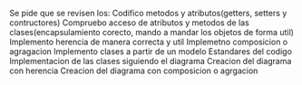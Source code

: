 Se pide que se revisen los: 
Codifico metodos y atributos(getters, setters y contructores)
Compruebo acceso de atributos y metodos de las clases(encapsulamiento corecto, mando a mandar los objetos de forma util)
Implemento herencia de manera correcta y util
Implemetno composicion o agragacion
Implemento clases a partir de un modelo
Estandares del codigo
Implementacion de las clases siguiendo el diagrama
Creacion del diagrama con herencia
Creacion del diagrama con composicion o agrgacion
